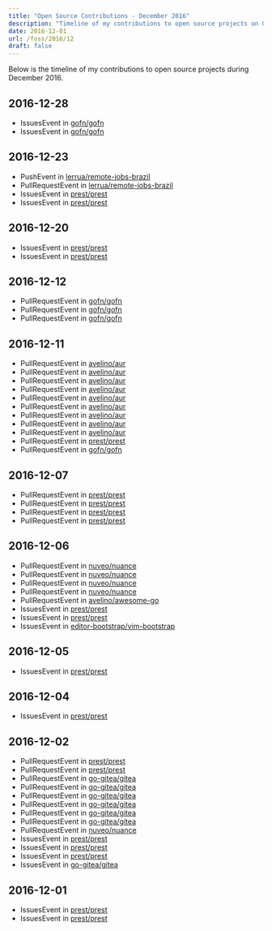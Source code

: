 ```yaml
---
title: "Open Source Contributions - December 2016"
description: "Timeline of my contributions to open source projects on GitHub during December 2016."
date: 2016-12-01
url: /foss/2016/12
draft: false
---
```


Below is the timeline of my contributions to open source projects during December 2016.

## 2016-12-28

- IssuesEvent in [gofn/gofn](https://github.com/gofn/gofn)
- IssuesEvent in [gofn/gofn](https://github.com/gofn/gofn)

## 2016-12-23

- PushEvent in [lerrua/remote-jobs-brazil](https://github.com/lerrua/remote-jobs-brazil)
- PullRequestEvent in [lerrua/remote-jobs-brazil](https://github.com/lerrua/remote-jobs-brazil)
- IssuesEvent in [prest/prest](https://github.com/prest/prest)
- IssuesEvent in [prest/prest](https://github.com/prest/prest)

## 2016-12-20

- IssuesEvent in [prest/prest](https://github.com/prest/prest)
- IssuesEvent in [prest/prest](https://github.com/prest/prest)

## 2016-12-12

- PullRequestEvent in [gofn/gofn](https://github.com/gofn/gofn)
- PullRequestEvent in [gofn/gofn](https://github.com/gofn/gofn)
- PullRequestEvent in [gofn/gofn](https://github.com/gofn/gofn)

## 2016-12-11

- PullRequestEvent in [avelino/aur](https://github.com/avelino/aur)
- PullRequestEvent in [avelino/aur](https://github.com/avelino/aur)
- PullRequestEvent in [avelino/aur](https://github.com/avelino/aur)
- PullRequestEvent in [avelino/aur](https://github.com/avelino/aur)
- PullRequestEvent in [avelino/aur](https://github.com/avelino/aur)
- PullRequestEvent in [avelino/aur](https://github.com/avelino/aur)
- PullRequestEvent in [avelino/aur](https://github.com/avelino/aur)
- PullRequestEvent in [avelino/aur](https://github.com/avelino/aur)
- PullRequestEvent in [avelino/aur](https://github.com/avelino/aur)
- PullRequestEvent in [prest/prest](https://github.com/prest/prest)
- PullRequestEvent in [gofn/gofn](https://github.com/gofn/gofn)

## 2016-12-07

- PullRequestEvent in [prest/prest](https://github.com/prest/prest)
- PullRequestEvent in [prest/prest](https://github.com/prest/prest)
- PullRequestEvent in [prest/prest](https://github.com/prest/prest)
- PullRequestEvent in [prest/prest](https://github.com/prest/prest)

## 2016-12-06

- PullRequestEvent in [nuveo/nuance](https://github.com/nuveo/nuance)
- PullRequestEvent in [nuveo/nuance](https://github.com/nuveo/nuance)
- PullRequestEvent in [nuveo/nuance](https://github.com/nuveo/nuance)
- PullRequestEvent in [nuveo/nuance](https://github.com/nuveo/nuance)
- PullRequestEvent in [avelino/awesome-go](https://github.com/avelino/awesome-go)
- IssuesEvent in [prest/prest](https://github.com/prest/prest)
- IssuesEvent in [prest/prest](https://github.com/prest/prest)
- IssuesEvent in [editor-bootstrap/vim-bootstrap](https://github.com/editor-bootstrap/vim-bootstrap)

## 2016-12-05

- IssuesEvent in [prest/prest](https://github.com/prest/prest)

## 2016-12-04

- IssuesEvent in [prest/prest](https://github.com/prest/prest)

## 2016-12-02

- PullRequestEvent in [prest/prest](https://github.com/prest/prest)
- PullRequestEvent in [prest/prest](https://github.com/prest/prest)
- PullRequestEvent in [go-gitea/gitea](https://github.com/go-gitea/gitea)
- PullRequestEvent in [go-gitea/gitea](https://github.com/go-gitea/gitea)
- PullRequestEvent in [go-gitea/gitea](https://github.com/go-gitea/gitea)
- PullRequestEvent in [go-gitea/gitea](https://github.com/go-gitea/gitea)
- PullRequestEvent in [go-gitea/gitea](https://github.com/go-gitea/gitea)
- PullRequestEvent in [go-gitea/gitea](https://github.com/go-gitea/gitea)
- PullRequestEvent in [nuveo/nuance](https://github.com/nuveo/nuance)
- IssuesEvent in [prest/prest](https://github.com/prest/prest)
- IssuesEvent in [prest/prest](https://github.com/prest/prest)
- IssuesEvent in [prest/prest](https://github.com/prest/prest)
- IssuesEvent in [go-gitea/gitea](https://github.com/go-gitea/gitea)

## 2016-12-01

- IssuesEvent in [prest/prest](https://github.com/prest/prest)
- IssuesEvent in [prest/prest](https://github.com/prest/prest)

